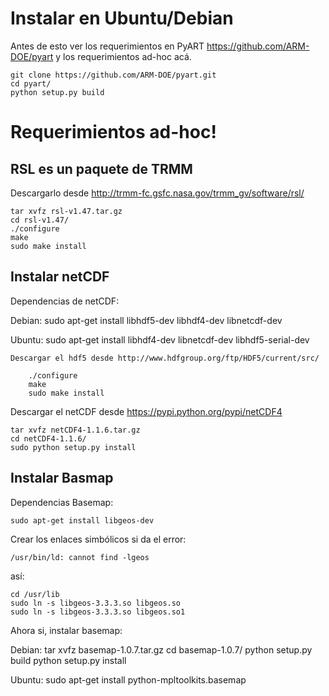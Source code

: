 
Instalar en Ubuntu/Debian
=========================

Antes de esto ver los requerimientos en PyART https://github.com/ARM-DOE/pyart y los requerimientos ad-hoc acá.

    git clone https://github.com/ARM-DOE/pyart.git
    cd pyart/
    python setup.py build


Requerimientos ad-hoc!
======================

RSL es un paquete de TRMM
-------------------------

Descargarlo desde http://trmm-fc.gsfc.nasa.gov/trmm_gv/software/rsl/

    tar xvfz rsl-v1.47.tar.gz 
    cd rsl-v1.47/
    ./configure 
    make
    sudo make install



Instalar netCDF
---------------

Dependencias de netCDF:

Debian:
    sudo apt-get install libhdf5-dev libhdf4-dev libnetcdf-dev

Ubuntu:
    sudo apt-get install libhdf4-dev libnetcdf-dev libhdf5-serial-dev

    Descargar el hdf5 desde http://www.hdfgroup.org/ftp/HDF5/current/src/    

        ./configure 
        make 
        sudo make install
    
    
Descargar el netCDF desde https://pypi.python.org/pypi/netCDF4

    tar xvfz netCDF4-1.1.6.tar.gz 
    cd netCDF4-1.1.6/
    sudo python setup.py install


Instalar Basmap
---------------

Dependencias Basemap:

    sudo apt-get install libgeos-dev

Crear los enlaces simbólicos si da el error:
    
    /usr/bin/ld: cannot find -lgeos

así:

    cd /usr/lib
    sudo ln -s libgeos-3.3.3.so libgeos.so
    sudo ln -s libgeos-3.3.3.so libgeos.so1

Ahora si, instalar basemap:

Debian:
    tar xvfz basemap-1.0.7.tar.gz
    cd basemap-1.0.7/
    python setup.py build
    python setup.py install

Ubuntu:
    sudo apt-get install python-mpltoolkits.basemap

